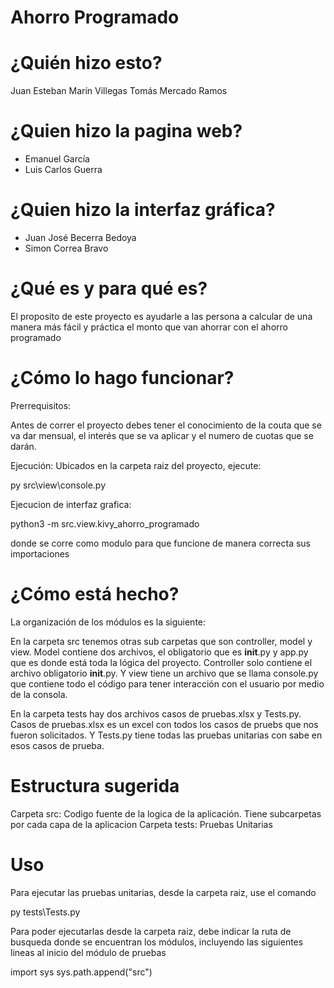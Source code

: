 # Ahorro Programado
# ¿Quién hizo esto?
Juan Esteban Marín Villegas
Tomás Mercado Ramos

# ¿Quien hizo la pagina web?
- Emanuel García
- Luis Carlos Guerra	

# ¿Quien hizo la interfaz gráfica?

* Juan José Becerra Bedoya
* Simon Correa Bravo

# ¿Qué es y para qué es?
El proposito de este proyecto es ayudarle a las persona a calcular de una manera más fácil y práctica el monto que van ahorrar con el ahorro programado

# ¿Cómo lo hago funcionar?
Prerrequisitos: 

Antes de correr el proyecto debes tener el conocimiento de la couta que se va dar mensual, el interés que se va aplicar y el numero de cuotas que se darán.

Ejecución:
Ubicados en la carpeta raiz del proyecto, ejecute:

py src\view\console.py


Ejecucion de interfaz grafica: 

python3 -m src.view.kivy_ahorro_programado

donde se corre como modulo para que funcione de manera correcta sus importaciones

# ¿Cómo está hecho?
La organización de los módulos es la siguiente:

En la carpeta src tenemos otras sub carpetas que son controller, model y view. Model contiene dos archivos, el obligatorio que es __init__.py y app.py que es donde está toda la lógica del proyecto. Controller solo contiene el archivo obligatorio __init__.py. Y view tiene un archivo que se llama console.py que contiene todo el código para tener interacción con el usuario por medio de la consola.

En la carpeta tests hay dos archivos casos de pruebas.xlsx y Tests.py. Casos de pruebas.xlsx es un excel con todos los casos de pruebs que nos fueron solicitados. Y Tests.py tiene todas las pruebas unitarias con sabe en esos casos de prueba.

# Estructura sugerida
Carpeta src: Codigo fuente de la logica de la aplicación. Tiene subcarpetas por cada capa de la aplicacion
Carpeta tests: Pruebas Unitarias

# Uso
Para ejecutar las pruebas unitarias, desde la carpeta raiz, use el comando

py tests\Tests.py 

Para poder ejecutarlas desde la carpeta raiz, debe indicar la ruta de busqueda donde se encuentran los módulos, incluyendo las siguientes lineas al inicio del módulo de pruebas

import sys sys.path.append("src")
